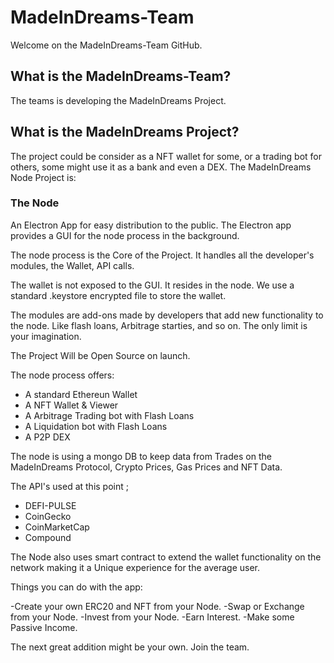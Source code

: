 # MadeInDreams-Team

Welcome on the MadeInDreams-Team GitHub.

## What is the MadeInDreams-Team?

The teams is developing the MadeInDreams Project.

## What is the MadeInDreams Project?

The project could be consider as a NFT wallet for some, or a trading bot for others, some might use it as a bank and even a DEX.
The MadeInDreams Node Project is:

### The Node
An Electron App for easy distribution to the public. The Electron app provides a GUI for the node process in the background.

The node process is the Core of the Project. It handles all the developer's modules, the Wallet, API calls.

The wallet is not exposed to the GUI. It resides in the node. We use a standard .keystore encrypted file to store the wallet.

The modules are add-ons made by developers that add new functionality to the node. Like flash loans, Arbitrage starties, and so on. The only limit is your imagination.

The Project Will be Open Source on launch.

The node process offers:

- A standard Ethereun Wallet
- A NFT Wallet & Viewer
- A Arbitrage Trading bot with Flash Loans
- A Liquidation bot with Flash Loans
- A P2P DEX

The node is using a mongo DB to keep data from Trades on the MadeInDreams Protocol, Crypto Prices, Gas Prices and NFT Data. 

The API's used at this point ;

- DEFI-PULSE 
- CoinGecko
- CoinMarketCap
- Compound



The Node also uses smart contract to extend the wallet functionality on the network making it a Unique experience for the average user.

Things you can do with the app:

-Create your own ERC20 and NFT from your Node.
-Swap or Exchange from your Node.
-Invest from your Node.
-Earn Interest.
-Make some Passive Income.

The next great addition might be your own. Join the team.















